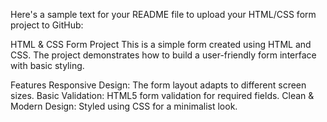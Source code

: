 
Here's a sample text for your README file to upload your HTML/CSS form project to GitHub:

HTML & CSS Form Project
This is a simple form created using HTML and CSS. The project demonstrates how to build a user-friendly form interface with basic styling.

Features
Responsive Design: The form layout adapts to different screen sizes.
Basic Validation: HTML5 form validation for required fields.
Clean & Modern Design: Styled using CSS for a minimalist look.
